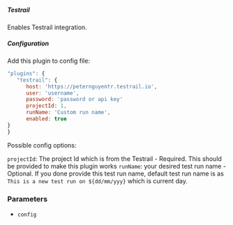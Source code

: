 ##### Testrail
 
  Enables Testrail integration.
 
  ##### Configuration
 
  Add this plugin to config file:
 
  ```js
 "plugins": {
     "testrail": {
        host: 'https://peternguyentr.testrail.io',
        user: 'username',
        password: 'password or api key'
        projectId: 1,
        runName: 'Custom run name',
        enabled: true
  }
 }
 ```
 
  Possible config options:
 
 `projectId`: The project Id which is from the Testrail - Required. This should be provided to make this plugin works
 `runName`: your desired test run name - Optional. If you done provide this test run name, default test run name is as `This is a new test run on ${dd/mm/yyy}` which is current day.
 
  ### Parameters
 
  -   `config`